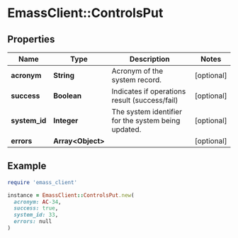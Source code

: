 # EmassClient::ControlsPut

## Properties

| Name | Type | Description | Notes |
| ---- | ---- | ----------- | ----- |
| **acronym** | **String** | Acronym of the system record. | [optional] |
| **success** | **Boolean** | Indicates if operations result (success/fail) | [optional] |
| **system_id** | **Integer** | The system identifier for the system being updated. | [optional] |
| **errors** | **Array&lt;Object&gt;** |  | [optional] |

## Example

```ruby
require 'emass_client'

instance = EmassClient::ControlsPut.new(
  acronym: AC-34,
  success: true,
  system_id: 33,
  errors: null
)
```

